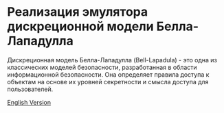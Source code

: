 # Реализация эмулятора дискреционной модели Белла-Лападулла

Дискреционная модель Белла-Лападулла (Bell-Lapadula) - это одна из классических моделей безопасности, разработанная в области информационной безопасности. Она определяет правила доступа к объектам на основе их уровней секретности и смысла доступа для пользователей.

[English Version](./README_EN.md)
